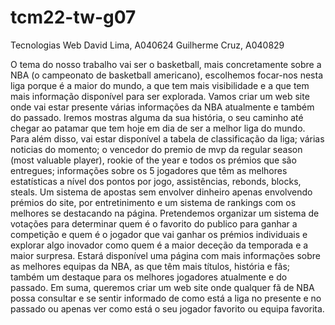 # tcm22-tw-g07
Tecnologias Web
David Lima, A040624
Guilherme Cruz, A040829

O tema do nosso trabalho vai ser o basketball, mais concretamente sobre a NBA (o campeonato de basketball americano), escolhemos focar-nos nesta liga porque é a maior do mundo, a que tem mais visibilidade e a que tem mais informação disponível para ser explorada.
Vamos criar um web site onde vai estar presente várias informações da NBA atualmente e também do passado. Iremos mostras alguma da sua história, o seu caminho até chegar ao patamar que tem hoje em dia de ser a melhor liga do mundo.
Para além disso, vai estar disponível a tabela de classificação da liga; várias noticias do momento; o vencedor do premio de mvp da regular season (most valuable player), rookie of the year e todos os prémios que são entregues; informações sobre os 5 jogadores que têm as melhores estatísticas a nível dos pontos por jogo, assistências, rebonds, blocks, steals. 
Um sistema de apostas sem envolver dinheiro apenas envolvendo prémios do site, por entretinimento e um sistema de rankings com os melhores se destacando na página.
Pretendemos organizar um sistema de votações para determinar quem é o favorito do publico para ganhar a competição e quem é o jogador que vai ganhar os prémios individuais e explorar algo inovador como quem é a maior deceção da temporada e a maior surpresa. 
Estará disponível uma página com mais informações sobre as melhores equipas da NBA, as que têm mais títulos, história e fãs; também um destaque para os melhores jogadores atualmente e do passado. 
Em suma, queremos criar um web site onde qualquer fã de NBA possa consultar e se sentir informado de como está a liga no presente e no passado ou apenas ver como está o seu jogador favorito ou equipa favorita.

